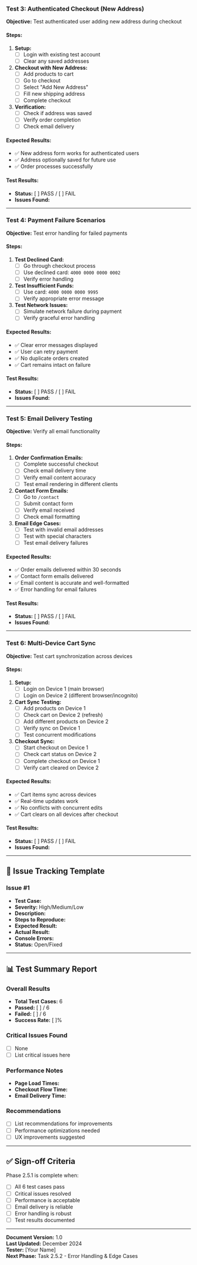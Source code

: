 
### **Test 3: Authenticated Checkout (New Address)**

**Objective:** Test authenticated user adding new address during checkout

#### **Steps:**

1. **Setup:**
   - [ ] Login with existing test account
   - [ ] Clear any saved addresses

2. **Checkout with New Address:**
   - [ ] Add products to cart
   - [ ] Go to checkout
   - [ ] Select "Add New Address"
   - [ ] Fill new shipping address
   - [ ] Complete checkout

3. **Verification:**
   - [ ] Check if address was saved
   - [ ] Verify order completion
   - [ ] Check email delivery

#### **Expected Results:**

- ✅ New address form works for authenticated users
- ✅ Address optionally saved for future use
- ✅ Order processes successfully

#### **Test Results:**

- **Status:** [ ] PASS / [ ] FAIL
- **Issues Found:**

---

### **Test 4: Payment Failure Scenarios**

**Objective:** Test error handling for failed payments

#### **Steps:**

1. **Test Declined Card:**
   - [ ] Go through checkout process
   - [ ] Use declined card: `4000 0000 0000 0002`
   - [ ] Verify error handling

2. **Test Insufficient Funds:**
   - [ ] Use card: `4000 0000 0000 9995`
   - [ ] Verify appropriate error message

3. **Test Network Issues:**
   - [ ] Simulate network failure during payment
   - [ ] Verify graceful error handling

#### **Expected Results:**

- ✅ Clear error messages displayed
- ✅ User can retry payment
- ✅ No duplicate orders created
- ✅ Cart remains intact on failure

#### **Test Results:**

- **Status:** [ ] PASS / [ ] FAIL
- **Issues Found:**

---

### **Test 5: Email Delivery Testing**

**Objective:** Verify all email functionality

#### **Steps:**

1. **Order Confirmation Emails:**
   - [ ] Complete successful checkout
   - [ ] Check email delivery time
   - [ ] Verify email content accuracy
   - [ ] Test email rendering in different clients

2. **Contact Form Emails:**
   - [ ] Go to `/contact`
   - [ ] Submit contact form
   - [ ] Verify email received
   - [ ] Check email formatting

3. **Email Edge Cases:**
   - [ ] Test with invalid email addresses
   - [ ] Test with special characters
   - [ ] Test email delivery failures

#### **Expected Results:**

- ✅ Order emails delivered within 30 seconds
- ✅ Contact form emails delivered
- ✅ Email content is accurate and well-formatted
- ✅ Error handling for email failures

#### **Test Results:**

- **Status:** [ ] PASS / [ ] FAIL
- **Issues Found:**

---

### **Test 6: Multi-Device Cart Sync**

**Objective:** Test cart synchronization across devices

#### **Steps:**

1. **Setup:**
   - [ ] Login on Device 1 (main browser)
   - [ ] Login on Device 2 (different browser/incognito)

2. **Cart Sync Testing:**
   - [ ] Add products on Device 1
   - [ ] Check cart on Device 2 (refresh)
   - [ ] Add different products on Device 2
   - [ ] Verify sync on Device 1
   - [ ] Test concurrent modifications

3. **Checkout Sync:**
   - [ ] Start checkout on Device 1
   - [ ] Check cart status on Device 2
   - [ ] Complete checkout on Device 1
   - [ ] Verify cart cleared on Device 2

#### **Expected Results:**

- ✅ Cart items sync across devices
- ✅ Real-time updates work
- ✅ No conflicts with concurrent edits
- ✅ Cart clears on all devices after checkout

#### **Test Results:**

- **Status:** [ ] PASS / [ ] FAIL
- **Issues Found:**

---

## 🐛 **Issue Tracking Template**

### **Issue #1**

- **Test Case:**
- **Severity:** High/Medium/Low
- **Description:**
- **Steps to Reproduce:**
- **Expected Result:**
- **Actual Result:**
- **Console Errors:**
- **Status:** Open/Fixed

---

## 📊 **Test Summary Report**

### **Overall Results**

- **Total Test Cases:** 6
- **Passed:** [ ] / 6
- **Failed:** [ ] / 6
- **Success Rate:** [ ]%

### **Critical Issues Found**

- [ ] None
- [ ] List critical issues here

### **Performance Notes**

- **Page Load Times:**
- **Checkout Flow Time:**
- **Email Delivery Time:**

### **Recommendations**

- [ ] List recommendations for improvements
- [ ] Performance optimizations needed
- [ ] UX improvements suggested

---

## ✅ **Sign-off Criteria**

Phase 2.5.1 is complete when:

- [ ] All 6 test cases pass
- [ ] Critical issues resolved
- [ ] Performance is acceptable
- [ ] Email delivery is reliable
- [ ] Error handling is robust
- [ ] Test results documented

---

**Document Version:** 1.0  
**Last Updated:** December 2024  
**Tester:** [Your Name]  
**Next Phase:** Task 2.5.2 - Error Handling & Edge Cases
